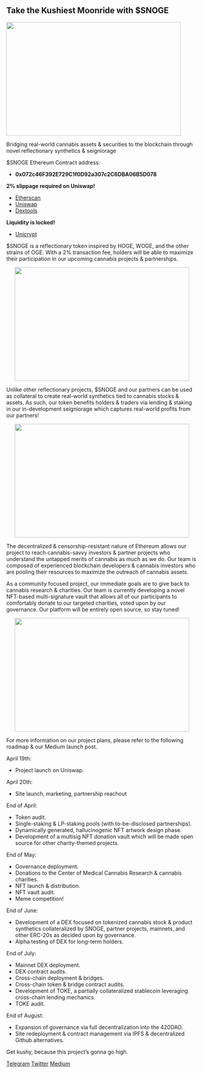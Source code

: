 ## Take the Kushiest Moonride with $SNOGE

<p align="left">
  <img width="460" height="300" src="https://snoge.io/img/logo.jpg">
</p>

Bridging real-world cannabis assets & securities to the blockchain through novel reflectionary synthetics & seigniorage

$SNOGE Ethereum Contract address: 
- **0x072c46F392E729C1f0D92a307c2C6DBA06B5D078**

**2% slippage required on Uniswap!**

- [Etherscan](https://etherscan.io/address/0x072c46F392E729C1f0D92a307c2C6DBA06B5D078)
- [Uniswap](https://app.uniswap.org/#/swap?outputCurrency=0x072c46f392e729c1f0d92a307c2c6dba06b5d078)
- [Dextools](https://www.dextools.io/app/uniswap/pair-explorer/0x98904add2880c06e7a9ba444dc463d034f29ecf4)

**Liquidity is locked!**

- [Unicrypt](https://unicrypt.network/amm/uni/pair/0x98904aDd2880C06e7a9bA444Dc463d034f29eCF4)

$SNOGE is a reflectionary token inspired by HOGE, WOGE, and the other strains of OGE. With a 2% transaction fee, holders will be able to maximize their participation in our upcoming cannabis projects & partnerships.

<p align="center">
  <img width="460" height="300" src="https://snoge.io/img/partnerships.svg">
</p>

Unlike other reflectionary projects, $SNOGE and our partners can be used as collateral to create real-world synthetics tied to cannabis stocks & assets. As such, our token benefits holders & traders via lending & staking in our in-development seigniorage which captures real-world profits from our partners!

<p align="center">
  <img width="460" height="300" src="https://snoge.io/img/charities.svg">
</p>

The decentralized & censorship-resistant nature of Ethereum allows our project to reach cannabis-savvy investors & partner projects who understand the untapped merits of cannabis as much as we do. Our team is composed of experienced blockchain developers & cannabis investors who are pooling their resources to maximize the outreach of cannabis assets.

As a community focused project, our immediate goals are to give back to cannabis research & charities. Our team is currently developing a novel NFT-based multi-signature vault that allows all of our participants to comfortably donate to our targeted charities, voted upon by our governance. Our platform will be entirely open source, so stay tuned! 

<p align="center">
  <img width="460" height="300" src="https://snoge.io/img/description.svg">
</p>

For more information on our project plans, please refer to the following roadmap & our Medium launch post.

April 19th: 
- Project launch on Uniswap.

April 20th: 
- Site launch, marketing, partnership reachout

End of April: 
- Token audit.
- Single-staking & LP-staking pools (with to-be-disclosed partnerships). 
- Dynamically generated, hallucinogenic NFT artwork design phase. 
- Development of a multisig NFT donation vault which will be made open source for other charity-themed projects.

End of May: 
- Governance deployment. 
- Donations to the Center of Medical Cannabis Research & cannabis charities. 
- NFT launch & distribution. 
- NFT vault audit.
- Meme competition!

End of June: 
- Development of a DEX focused on tokenized cannabis stock & product synthetics collateralized by SNOGE, partner projects, mainnets, and other ERC-20s as decided upon by governance. 
- Alpha testing of DEX for long-term holders.

End of July: 
- Mainnet DEX deployment. 
- DEX contract audits.
- Cross-chain deployment & bridges.
- Cross-chain token & bridge contract audits.
- Development of TOKE, a partially collateralized stablecoin leveraging cross-chain lending mechanics.
- TOKE audit.

End of August: 
- Expansion of governance via full decentralization into the 420DAO. 
- Site redeployment & contract management via IPFS & decentralized Github alternatives.

Get kushy, because this project’s gonna go high.

[Telegram](https://t.me/snoopdoge42069)	
[Twitter](https://twitter.com/SnoopDoggeDoge)
[Medium](https://snoge.medium.com/snoge-launch-whos-ready-for-the-kushiest-moonride-61e387d0dee)
